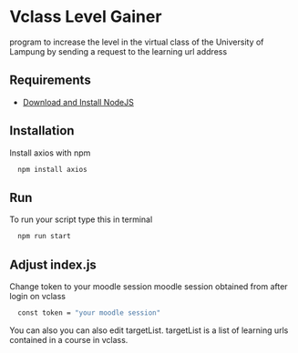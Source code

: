 
# Vclass Level Gainer

program to increase the level in the virtual class of the University of Lampung by sending a request to the learning url address




## Requirements

 - [Download and Install NodeJS](https://nodejs.org/en/download)


## Installation

Install axios with npm

```bash
  npm install axios
```
    
## Run

To run your script type this in terminal

```bash
  npm run start
```


## Adjust index.js

Change token to your moodle session moodle session obtained from after login on vclass

```bash
  const token = "your moodle session"
```

You can also you can also edit targetList. targetList is a list of learning urls contained in a course in vclass.

